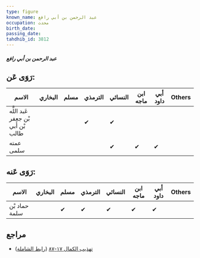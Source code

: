 ```yaml
---
type: figure
known_name: عبد الرحمن بن أبي رافع
occupation: محدث
birth_date:
passing_date:
tahdhib_id: 3812
---
```

##### عبد الرحمن بن أبي رافع

## رَوَى عَن:
| الاسم                              | البخاري | مسلم | الترمذي | النسائي | ابن ماجه | أبي داود | Others |
| ---------------------------------- | ------- | ---- | ------- | ------- | -------- | -------- | ------ |
| عَبد اللَّه بْن جعفر بْن أَبي طالب |         |      | ✔       | ✔       |          |          |        |
| عمته سلمى                          |         |      |         | ✔       | ✔        | ✔        |        |
## رَوَى عَنه:
| الاسم         | البخاري | مسلم | الترمذي | النسائي | ابن ماجه | أبي داود | Others |
| ------------- | ------- | ---- | ------- | ------- | -------- | -------- | ------ |
| حماد بْن سلمة |         | ✔    | ✔       | ✔       | ✔        | ✔        |        |
## مراجع
- [تهذيب الكمال ١٧-٨٧](obsidian://open?vault=Tahdhib-al-Kamal&file=Figures/٣٨١٢-عبد%20الرحمن%20بن%20أبي%20رافع) ([رابط الشاملة](https://shamela.ws/book/3722/8637))